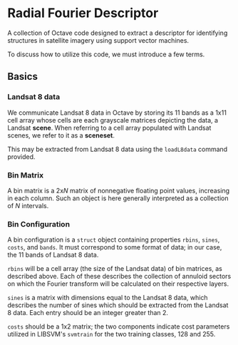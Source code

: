 # Radial Fourier Descriptor

A collection of Octave code designed to extract a descriptor for 
identifying structures in satellite imagery using support vector machines.

To discuss how to utilize this code, we must introduce a few terms.
## Basics
### Landsat 8 data
We communicate Landsat 8 data in Octave by storing its 11 bands as a 1x11
cell array whose cells are each grayscale matrices depicting the data, a
Landsat **scene**. When referring to a cell array populated with Landsat 
scenes, we refer to it as a **sceneset**.

This may be extracted from Landsat 8 data using the `loadL8data` command
provided.
### Bin Matrix
A bin matrix is a 2x*N* matrix of nonnegative floating point values,
increasing in each column. Such an object is here generally interpreted as a collection
of *N* intervals.
### Bin Configuration
A bin configuration is a `struct` object containing properties `rbins`, `sines`,
`costs`, and `bands`. It must correspond to some format of data; in our case,
the 11 bands of Landsat 8 data.

`rbins` will be a cell array (the size of the Landsat data) of bin matrices, 
as described above. Each of these describes the collection of annuloid sectors on
which the Fourier transform will be calculated on their respective layers.

`sines` is a matrix with dimensions equal to the Landsat 8 data, which describes the 
number of sines which should be extracted from the Landsat 8 data. Each entry should
be an integer greater than 2.

`costs` should be a 1x2 matrix; the two components indicate cost parameters utilized 
in LIBSVM's `svmtrain` for the two training classes, 128 and 255.


